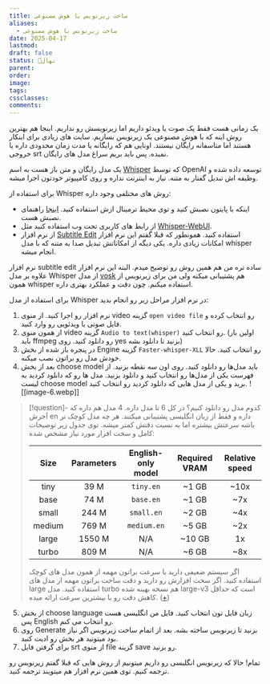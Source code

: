 ```yaml
---
title: ساخت زیرنویس با هوش مصنوعی
aliases:
  - ساخت زیرنویس با هوش مصنوعی
date: 2025-04-17
lastmod: 
draft: false
status: 🌱نهال
parent: 
order: 
image: 
tags: 
cssclasses: 
comments:
---
```






یک زمانی هست فقط یک صوت یا ویدئو داریم اما زیرنویسش رو نداریم. اینجا هم بهترین روش اینه که با هوش مصنوعی یک زیرنویس بسازیم. سایت های زیادی برای اینکار هستند اما متاسفانه رایگان نیستند. اونایی هم که رایگانه یا مدت زمان محدودی داره یا خروجی srt نمیده. پس باید بریم سراغ مدل های رایگان.

یک مدل رایگان و متن باز هست به اسم [Whisper](https://github.com/openai/whisper) که توسط OpenAI توسعه داده شده و وظیفه اش تبدیل گفتار به متنه. نیاز به اینترنت نداره و روی کامپیوتر خودتون اجرا میشه. 

برای استفاده از Whisper روش های مختلفی وجود داره:
- اینکه با پایتون نصبش کنید و توی محیط ترمینال ازش استفاده کنید. [اینجا](https://github.com/openai/whisper?tab=readme-ov-file#setup) راهنمای نصبش هست.
- از رابط های کاربری تحت وب استفاده کنید مثل [Whisper-WebUI](https://github.com/jhj0517/Whisper-WebUI).
- از نرم افزار [Subtitle Edit](https://www.nikse.dk/subtitleedit) استفاده کنید. همونطور که قبلا گفتم این نرم افزار امکانات زیادی داره. یکی دیگه از امکاناتش تبدیل صدا به متنه که با مدل whisper انجام میشه. 

نرم افزار subtitle edit ساده تره من هم همین روش رو توضیح میدم. البته این نرم افزار علاوه بر مدل Whisper از مدل [vosk](https://alphacephei.com/vosk/) هم پشتیبانی میکنه ولی من برای زیرنویس از همون whisper استفاده میکنم. چون دقت و عملکرد بهتری داره.

برای استفاده از مدل Whisper در نرم افزار مراحل زیر رو انجام بدید:

1. نرم افزار رو اجرا کنید. از منوی video گزینه  `open video file` رو انتخاب کرده و فایل صوتی یا ویدئویی رو وارد کنید.
2. از همون منوی video گزینه `Audio to text(whisper)` رو انتخاب کنید. (اولین بار باید ffmpeg رو دانلود کنید. روی yes بزنید تا دانلود بشه)
3. در پنجره باز شده از بخش Engine گزینه `Faster-whisper-XLL` رو انتخاب کنید. حالا خودش مدل رو براتون نصب میکنه.
4. بعد از بخش choose model باید مدل‌ها رو دانلود کنید. روی اون سه نقطه بزنید. از فهرست یکی از مدل‌ها رو انتخاب کنید و دانلود بزنید. مدل ها رو که دانلود کردید به لیست choose model برید و یکی از مدل هایی که دانلود کردید رو انتخاب کنید.
![[image-6.webp]]

> [!question]- کدوم مدل رو دانلود کنیم؟
> در کل 6 تا مدل داره. 4 مدل هم داره که آخرش en داره و فقط از زبان انگلیسی پشتیبانی میکنند. هر چه مدل کوچک تر باشه سرعتش بیشتره اما به نسبت دقتش کمتر میشه. توی جدول زیر توضیحات کامل و سخت افزار مورد نیاز مشخص شده:
> 
>
>
> |  Size  | Parameters | English-only model | Required VRAM | Relative speed |
> | :----: | :--------: | :----------------: | :-----------: | :------------: |
> |  tiny  |    39 M    |     `tiny.en`      |     ~1 GB     |      ~10x      |
> |  base  |    74 M    |     `base.en`      |     ~1 GB     |      ~7x       |
> | small  |   244 M    |     `small.en`     |     ~2 GB     |      ~4x       |
> | medium |   769 M    |    `medium.en`     |     ~5 GB     |      ~2x       |
> | large  |   1550 M   |        N/A         |    ~10 GB     |       1x       |
> | turbo  |   809 M    |        N/A         |     ~6 GB     |      ~8x       |
> 
> اگر سیستم ضعیفی دارید یا سرعت براتون مهمه از همون مدل های کوچک استفاده کنید. اگر سخت افزارش رو دارید و دقت ساخت براتون مهمه از مدل های large استفاده کنید. مدل turbo هم نسخه بهینه شده large-v3 است که حداقل کاهش دقت رو با بیشترین سرعت ارائه میده. ([+](https://github.com/openai/whisper?tab=readme-ov-file#available-models-and-languages))

5. از بخش choose language زبان فایل تون انتخاب کنید. فایل من انگلیسی هست پس English رو انتخاب می کنم.
6. روی Generate بزنید تا زیرنویس ساخته بشه. بعد از اتمام ساخت زیرنویس اگر نیاز بود میتونید هر بخش رو ادیت کنید.
7. برای گرفتن فایل srt از منوی file گزینه save رو بزنید. 

تمام! حالا که زیرنویس انگلیسی رو داریم میتونیم از روش هایی که قبلا گفتم زیرنویس رو ترجمه کنیم. توی همین نرم افزار هم میتویند ترجمه کنید.